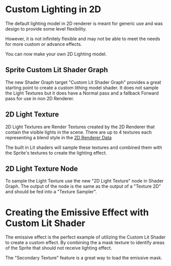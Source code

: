# Custom Lighting in 2D

The default lighting model in 2D renderer is meant for generic use and was design to provide some level flexibility.

However, it is not infinitely flexible and may not be able to meet the needs for more custom or advance effects.

You can now make your own 2D Lighting model.

## Sprite Custom Lit Shader Graph

The new Shader Graph target "Custom Lit Shader Graph" provides a great starting point to create a custom lithing model shader. It does not sample the Light Textures but it does have a Normal pass and a fallback Forward pass for use in non 2D Renderer.

## 2D Light Texture

2D Light Textures are Render Textures created by the 2D Renderer that contain the visible lights in the scene. There are up to 4 textures each representing a blend style in the [2D Renderer Data](2DRendererData-overview.md)

The built in Lit shaders will sample these textures and combined them with the Sprite's textures to create the lighting effect.

## 2D Light Texture Node

To sample the Light Texture use the new "2D Light Texture" node in Shader Graph. The output of the node is the same as the output of a "Texture 2D" and should be fed into a "Texture Sampler".

# Creating the Emissive Effect with Custom Lit Shader

The emissive effect is the perfect example of utilizing the Custom Lit Shader to create a custom effect. By combining the a mask texture to identify areas of the Sprite that should not receive lighting effect.

The "Secondary Texture" feature is a great way to load the emissive mask.
